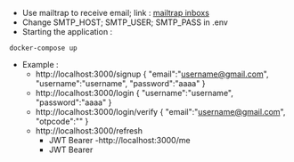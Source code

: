 - Use mailtrap to receive email; link : [mailtrap inboxs](https://mailtrap.io/inboxes)
- Change SMTP_HOST; SMTP_USER; SMTP_PASS in .env
- Starting the application : 
```shell 
docker-compose up 
```
- Example :
    - http://localhost:3000/signup 
        {
            "email":"username@gmail.com",
            "username":"username",
            "password":"aaaa"
        }
    - http://localhost:3000/login 
        {
             "username":"username",
             "password":"aaaa"
        }
    - http://localhost:3000/login/verify
        {
             "email":"username@gmail.com",
             "otpcode":""
        }
    - http://localhost:3000/refresh
        - JWT Bearer
    -http://localhost:3000/me
        - JWT Bearer